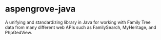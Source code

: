 # aspengrove-java
A unifying and standardizing library in Java for working with Family Tree data from many different web APIs such as FamilySearch, MyHeritage, and PhpGedView.
